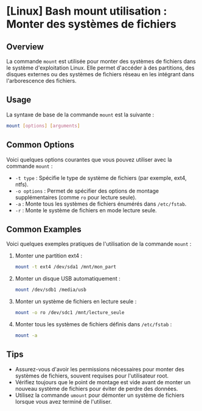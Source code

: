 # [Linux] Bash mount utilisation : Monter des systèmes de fichiers

## Overview
La commande `mount` est utilisée pour monter des systèmes de fichiers dans le système d'exploitation Linux. Elle permet d'accéder à des partitions, des disques externes ou des systèmes de fichiers réseau en les intégrant dans l'arborescence des fichiers.

## Usage
La syntaxe de base de la commande `mount` est la suivante :

```bash
mount [options] [arguments]
```

## Common Options
Voici quelques options courantes que vous pouvez utiliser avec la commande `mount` :

- `-t type` : Spécifie le type de système de fichiers (par exemple, ext4, ntfs).
- `-o options` : Permet de spécifier des options de montage supplémentaires (comme `ro` pour lecture seule).
- `-a` : Monte tous les systèmes de fichiers énumérés dans `/etc/fstab`.
- `-r` : Monte le système de fichiers en mode lecture seule.

## Common Examples
Voici quelques exemples pratiques de l'utilisation de la commande `mount` :

1. Monter une partition ext4 :
   ```bash
   mount -t ext4 /dev/sda1 /mnt/mon_part
   ```

2. Monter un disque USB automatiquement :
   ```bash
   mount /dev/sdb1 /media/usb
   ```

3. Monter un système de fichiers en lecture seule :
   ```bash
   mount -o ro /dev/sdc1 /mnt/lecture_seule
   ```

4. Monter tous les systèmes de fichiers définis dans `/etc/fstab` :
   ```bash
   mount -a
   ```

## Tips
- Assurez-vous d'avoir les permissions nécessaires pour monter des systèmes de fichiers, souvent requises pour l'utilisateur root.
- Vérifiez toujours que le point de montage est vide avant de monter un nouveau système de fichiers pour éviter de perdre des données.
- Utilisez la commande `umount` pour démonter un système de fichiers lorsque vous avez terminé de l'utiliser.